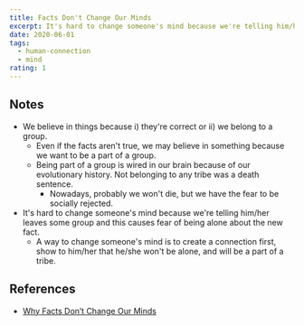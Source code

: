 ```yaml
---
title: Facts Don't Change Our Minds
excerpt: It's hard to change someone's mind because we're telling him/her leaves some group and this causes fear of being alone about the new fact.
date: 2020-06-01
tags:
  - human-connection
  - mind
rating: 1
---
```


## Notes

- We believe in things because i) they're correct or ii) we belong to a group.
  - Even if the facts aren't true, we may believe in something because we want to be a part of a group.
  - Being part of a group is wired in our brain because of our evolutionary history. Not belonging to any tribe was a death sentence.
    - Nowadays, probably we won't die, but we have the fear to be socially rejected.
- It's hard to change someone's mind because we're telling him/her leaves some group and this causes fear of being alone about the new fact.
  - A way to change someone's mind is to create a connection first, show to him/her that he/she won't be alone, and will be a part of a tribe.

## References

- [Why Facts Don’t Change Our Minds](https://jamesclear.com/why-facts-dont-change-minds)
